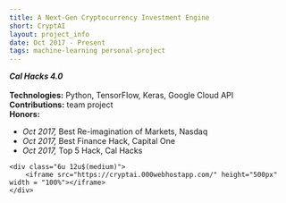 ```yaml
---
title: A Next-Gen Cryptocurrency Investment Engine
short: CryptAI
layout: project_info
date: Oct 2017 - Present
tags: machine-learning personal-project
---
```


<div class="row 200%">
	<div class="6u 12u$(medium)">
		<div class="box">
			<b><i>Cal Hacks 4.0</i></b>
			<br><br>
			<strong>Technologies:</strong> Python, TensorFlow, Keras, Google Cloud API
			<br>
			<strong>Contributions:</strong> team project
			<br>
			<strong>Honors:</strong>
			<ul>
				<li><i>Oct 2017, </i>Best Re-imagination of Markets, Nasdaq</li>
        <li><i>Oct 2017, </i>Best Finance Hack, Capital One</li>
				<li><i>Oct 2017, </i>Top 5 Hack, Cal Hacks</li>
			</ul>
		</div>
	</div>
	
	<div class="6u 12u$(medium)">
		<iframe src="https://cryptai.000webhostapp.com/" height="500px" width = "100%"></iframe>
	</div>
</div>
